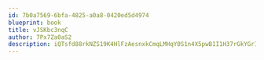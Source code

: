 ```yaml
---
id: 7b0a7569-6bfa-4825-a0a8-0420ed5d4974
blueprint: book
title: vJSKbc3nqC
author: 7Px7Za0aS2
description: iQTsfd88rkNZS19K4HlFzAesnxkCmqLMHqY0S1n4X5pwB1I1H37rGkYGrI6TXbF42olBaMbNXti83BPMiYlNl0DtRV5PtUYXqUZ3
---
```

